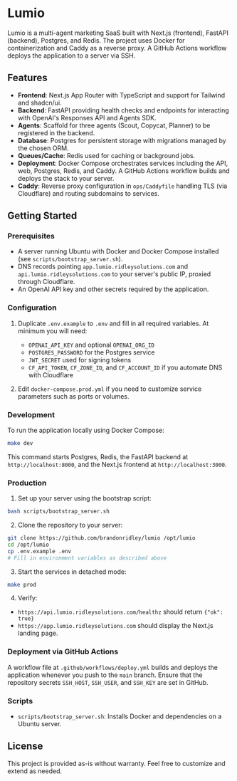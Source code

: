 # Lumio

Lumio is a multi-agent marketing SaaS built with Next.js (frontend), FastAPI (backend), Postgres, and Redis. The project uses Docker for containerization and Caddy as a reverse proxy. A GitHub Actions workflow deploys the application to a server via SSH.

## Features

- **Frontend**: Next.js App Router with TypeScript and support for Tailwind and shadcn/ui.
- **Backend**: FastAPI providing health checks and endpoints for interacting with OpenAI's Responses API and Agents SDK.
- **Agents**: Scaffold for three agents (Scout, Copycat, Planner) to be registered in the backend.
- **Database**: Postgres for persistent storage with migrations managed by the chosen ORM.
- **Queues/Cache**: Redis used for caching or background jobs.
- **Deployment**: Docker Compose orchestrates services including the API, web, Postgres, Redis, and Caddy. A GitHub Actions workflow builds and deploys the stack to your server.
- **Caddy**: Reverse proxy configuration in `ops/Caddyfile` handling TLS (via Cloudflare) and routing subdomains to services.

## Getting Started

### Prerequisites

- A server running Ubuntu with Docker and Docker Compose installed (see `scripts/bootstrap_server.sh`).
- DNS records pointing `app.lumio.ridleysolutions.com` and `api.lumio.ridleysolutions.com` to your server's public IP, proxied through Cloudflare.
- An OpenAI API key and other secrets required by the application.

### Configuration

1. Duplicate `.env.example` to `.env` and fill in all required variables. At minimum you will need:

   - `OPENAI_API_KEY` and optional `OPENAI_ORG_ID`
   - `POSTGRES_PASSWORD` for the Postgres service
   - `JWT_SECRET` used for signing tokens
   - `CF_API_TOKEN`, `CF_ZONE_ID`, and `CF_ACCOUNT_ID` if you automate DNS with Cloudflare

2. Edit `docker-compose.prod.yml` if you need to customize service parameters such as ports or volumes.

### Development

To run the application locally using Docker Compose:

```bash
make dev
```

This command starts Postgres, Redis, the FastAPI backend at `http://localhost:8000`, and the Next.js frontend at `http://localhost:3000`.

### Production

1. Set up your server using the bootstrap script:

```bash
bash scripts/bootstrap_server.sh
```

2. Clone the repository to your server:

```bash
git clone https://github.com/brandonridley/lumio /opt/lumio
cd /opt/lumio
cp .env.example .env
# Fill in environment variables as described above
```

3. Start the services in detached mode:

```bash
make prod
```

4. Verify:

- `https://api.lumio.ridleysolutions.com/healthz` should return `{"ok": true}`
- `https://app.lumio.ridleysolutions.com` should display the Next.js landing page.

### Deployment via GitHub Actions

A workflow file at `.github/workflows/deploy.yml` builds and deploys the application whenever you push to the `main` branch. Ensure that the repository secrets `SSH_HOST`, `SSH_USER`, and `SSH_KEY` are set in GitHub.

### Scripts

- `scripts/bootstrap_server.sh`: Installs Docker and dependencies on a Ubuntu server.

## License

This project is provided as-is without warranty. Feel free to customize and extend as needed.
